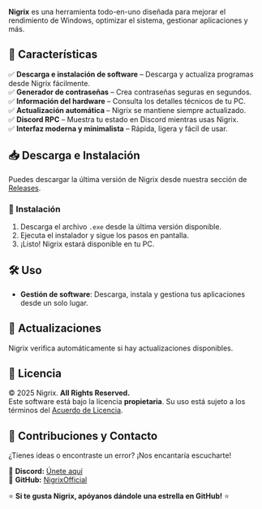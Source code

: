 **Nigrix** es una herramienta todo-en-uno diseñada para mejorar el rendimiento de Windows, optimizar el sistema, gestionar aplicaciones y más.  

## 🚀 Características  

✅ **Descarga e instalación de software** – Descarga y actualiza programas desde Nigrix fácilmente.  
✅ **Generador de contraseñas** – Crea contraseñas seguras en segundos.  
✅ **Información del hardware** – Consulta los detalles técnicos de tu PC.  
✅ **Actualización automática** – Nigrix se mantiene siempre actualizado.  
✅ **Discord RPC** – Muestra tu estado en Discord mientras usas Nigrix.  
✅ **Interfaz moderna y minimalista** – Rápida, ligera y fácil de usar.  

## 📥 Descarga e Instalación  

Puedes descargar la última versión de Nigrix desde nuestra sección de [Releases](https://github.com/NigrixOfficial/Nigrix/releases).   

### 📌 Instalación  
1. Descarga el archivo `.exe` desde la última versión disponible.  
2. Ejecuta el instalador y sigue los pasos en pantalla.  
3. ¡Listo! Nigrix estará disponible en tu PC.  

## 🛠️ Uso  

- **Gestión de software**: Descarga, instala y gestiona tus aplicaciones desde un solo lugar.  

## 🔄 Actualizaciones  

Nigrix verifica automáticamente si hay actualizaciones disponibles.   

## 🛑 Licencia  

© 2025 Nigrix. **All Rights Reserved.**  
Este software está bajo la licencia **propietaria**. Su uso está sujeto a los términos del [Acuerdo de Licencia](https://github.com/NigrixOfficial/Nigrix/blob/main/LICENSE).  

## 👥 Contribuciones y Contacto  

¿Tienes ideas o encontraste un error? ¡Nos encantaría escucharte!  

📌 **Discord:** [Únete aquí](https://discord.gg/MvZV9VkuNY)  
📌 **GitHub:** [NigrixOfficial](https://github.com/NigrixOfficial)  

⭐ **Si te gusta Nigrix, apóyanos dándole una estrella en GitHub!** ⭐  
